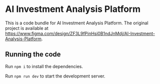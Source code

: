 
  # AI Investment Analysis Platform

  This is a code bundle for AI Investment Analysis Platform. The original project is available at https://www.figma.com/design/ZF3L9fPinHsi0B1ndJnMdj/AI-Investment-Analysis-Platform.

  ## Running the code

  Run `npm i` to install the dependencies.

  Run `npm run dev` to start the development server.
  